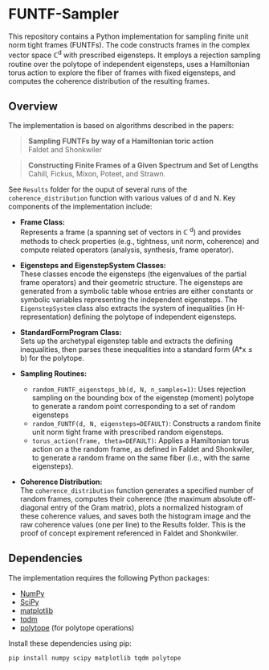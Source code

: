 # FUNTF-Sampler

This repository contains a Python implementation for sampling finite unit norm tight frames (FUNTFs). The code constructs frames in the complex vector space ℂ<sup>d</sup> with prescribed eigensteps. It employs a rejection sampling routine over the polytope of independent eigensteps, uses a Hamiltonian torus action to explore the fiber of frames with fixed eigensteps, and computes the coherence distribution of the resulting frames.

## Overview  

The implementation is based on algorithms described in the papers:  

> **Sampling FUNTFs by way of a Hamiltonian toric action**  
> Faldet and Shonkwiler


> **Constructing Finite Frames of a Given Spectrum and Set of Lengths**  
> Cahill, Fickus, Mixon, Poteet, and Strawn.   

See `Results` folder for the ouput of several runs of the `coherence_distribution` function with various values of d and N. Key components of the implementation include:  

- **Frame Class:**   
Represents a frame (a spanning set of vectors in ℂ <sup>d</sup>) and provides methods to check properties (e.g., tightness, unit norm, coherence) and compute related operators (analysis, synthesis, frame operator).  

- **Eigensteps and EigenstepSystem Classes:**  
These classes encode the eigensteps (the eigenvalues of the partial frame operators) and their geometric structure. The eigensteps are generated from a symbolic table whose entries are either constants or symbolic variables representing the independent eigensteps. The `EigenstepSystem` class also extracts the system of inequalities (in H-representation) defining the polytope of independent eigensteps.    

- **StandardFormProgram Class:**  
Sets up the archetypal eigenstep table and extracts the defining inequalities, then parses these inequalities into a standard form (A*x ≤ b) for the polytope.   

- **Sampling Routines:**  

  - `random_FUNTF_eigensteps_bb(d, N, n_samples=1)`: Uses rejection sampling on the bounding box of the eigenstep (moment) polytope to generate a random point corresponding to a set of random eigensteps
  - `random_FUNTF(d, N, eigensteps=DEFAULT)`: Constructs a random finite unit norm tight frame with prescribed random eigensteps.
  - `torus_action(frame, theta=DEFAULT)`: Applies a Hamiltonian torus action on a the random frame, as defined in Faldet and Shonkwiler, to generate a random frame on the same fiber (i.e., with the same eigensteps).

- **Coherence Distribution:**  
    The `coherence_distribution` function generates a specified number of random frames, computes their coherence (the maximum absolute off-diagonal entry of the Gram matrix), plots a normalized histogram of these coherence values, and saves both the histogram image and the raw coherence values (one per line) to the Results folder. This is the proof of concept expirement referenced in Faldet and Shonkwiler.   

## Dependencies  

The implementation requires the following Python packages:
- [NumPy](https://numpy.org/)
- [SciPy](https://www.scipy.org/)
- [matplotlib](https://matplotlib.org/)
- [tqdm](https://github.com/tqdm/tqdm)
- [polytope](http://tulip-control.github.io/polytope/) (for polytope operations)

Install these dependencies using pip:

```bash
pip install numpy scipy matplotlib tqdm polytope
